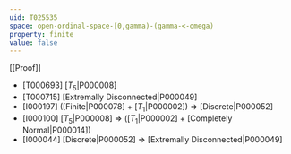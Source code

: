 ```yaml
---
uid: T025535
space: open-ordinal-space-[0,gamma)-(gamma-<-omega)
property: finite
value: false
---
```

[[Proof]]

* [T000693] [$T_5$|P000008]
* [T000715] [Extremally Disconnected|P000049]
* [I000197] ([Finite|P000078] + [$T_1$|P000002]) => [Discrete|P000052]
* [I000100] [$T_5$|P000008] => ([$T_1$|P000002] + [Completely Normal|P000014])
* [I000044] [Discrete|P000052] => [Extremally Disconnected|P000049]

